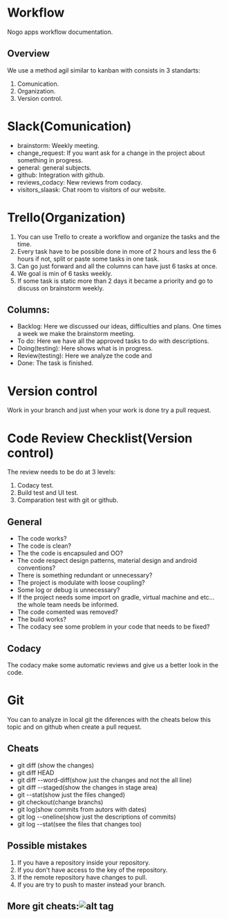 # Workflow

Nogo apps workflow documentation.

## Overview

We use a method agil similar to kanban with consists in 3 standarts:

1. Comunication.
2. Organization.
3. Version control.

# Slack(Comunication)

- brainstorm: Weekly meeting.
- change_request: If you want ask for  a change in the project about something in progress.
- general: general subjects.
- github: Integration with github.
- reviews_codacy: New reviews from codacy.
- visitors_slaask: Chat room to visitors of our website.

# Trello(Organization)

1. You can use Trello to create a workflow and organize the tasks and the time. 
2. Every task have to be possible done in more of 2 hours and less the 6 hours if not, split or paste some tasks in one task.
3. Can go just forward and all the columns can have just 6 tasks at once.
4. We goal is min of 6 tasks weekly.
5. If some task is static more than 2 days it became a priority and go to discuss on brainstorm weekly.

## Columns:

- Backlog: Here we discussed our ideas, difficulties and plans. One times a week we make the brainstorm meeting.
- To do: Here we have all the approved tasks to do with descriptions.
- Doing(testing): Here shows what is in progress.
- Review(testing): Here we analyze the code and 
- Done: The task is finished.

# Version control

Work in your branch and just when your work is done try a pull request.

# Code Review Checklist(Version control)

The review needs to be do at 3 levels:

1. Codacy test.
2. Build test and UI test.
3. Comparation test with git or github.

## General

- The code works?
- The code is clean?
- The the code is encapsuled and OO?
- The code respect design patterns, material design and android conventions?
- There is something redundant or unnecessary?
- The project is modulate with loose coupling?
- Some log or debug is unnecessary?
- If the project needs some import on gradle, virtual machine and etc... the whole team needs be informed.
- The code comented was removed?
- The build works?
- The codacy see some problem in your code that needs to be fixed?

## Codacy

The codacy make some automatic reviews and give us a better look in the code.

# Git

You can to analyze in local git the diferences with the cheats below this topic and on github when create a pull request.

## Cheats

- git diff (show the changes)
- git diff HEAD
- git diff --word-diff(show just the changes and not the all line)
- git diff --staged(show the changes in stage area)
- git --stat(show just the files changed)
- git checkout(change branchs)
- git log(show commits from autors with dates)
- git log --oneline(show just the descriptions of commits)
- git log --stat(see the files that changes too)

## Possible mistakes

1. If you have a repository inside your repository.
2. If you don't have access to the key of the repository.
3. If the remote repository have changes to pull.
4. If you are try to push to master instead your branch.

## More git cheats:![alt tag](http://i.imgur.com/Ia1S7R8.png)


